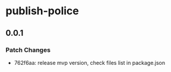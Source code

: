 # publish-police

## 0.0.1
### Patch Changes

- 762f6aa: release mvp version, check files list in package.json
